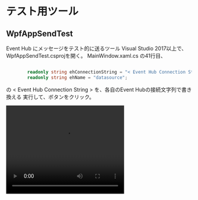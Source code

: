 # テスト用ツール 
## WpfAppSendTest 
Event Hub にメッセージをテスト的に送るツール 
Visual Studio 2017以上で、WpfAppSendTest.csprojを開く。 
MainWindow.xaml.cs の41行目、
```c# 

        readonly string ehConnectionString = "< Event Hub Connection String >";
        readonly string ehName = "datasource";
```
の \< Event Hub Connection String \> を、各自のEvent Hubの接続文字列で書き換える 
実行して、ボタンをクリック。 

<video width="320" height="240" controls>
  <source src="SampleViewer.mp4" type="video/mp4">
</video>
